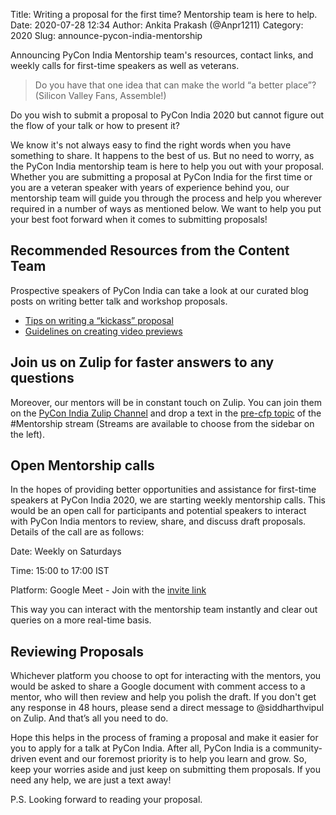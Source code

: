 Title: Writing a proposal for the first time? Mentorship team is here to help.
Date: 2020-07-28 12:34 
Author: Ankita Prakash (@Anpr1211)
Category: 2020 
Slug: announce-pycon-india-mentorship 

Announcing PyCon India Mentorship team's resources, contact links, and weekly calls for first-time speakers as well as veterans.

<!-- PELICAN_END_SUMMARY -->

> Do you have that one idea that can make the world “a better place”? (Silicon Valley Fans, Assemble!)

Do you wish to submit a proposal to PyCon India 2020 but cannot figure out the flow of your talk or how to present it?

We know it's not always easy to find the right words when you have something to share. It happens to the best of us. But no need to worry, as the PyCon India mentorship team is here to help you out with your proposal. Whether you are submitting a proposal at PyCon India for the first time or you are a veteran speaker with years of experience behind you, our mentorship team will guide you through the process and help you wherever required in a number of ways as mentioned below. We want to help you put your best foot forward when it comes to submitting proposals! 
 
## Recommended Resources from the Content Team 

Prospective speakers of PyCon India can take a look at our curated blog posts on writing better talk and workshop proposals.  
* [Tips on writing a “kickass” proposal](https://in.pycon.org/blog/2020/2020-workshop-cfp-announcement.html) 
* [Guidelines on creating video previews](https://in.pycon.org/blog/2020/2020-call-for-proposals-announcement.html)

## Join us on Zulip for faster answers to any questions

Moreover, our mentors will be in constant touch on Zulip. You can join them on the [PyCon India Zulip Channel](https://pyconindia.zulipchat.com/#) and drop a text in the [pre-cfp topic](https://pyconindia.zulipchat.com/#narrow/stream/245487-wg.2Fmentorship/topic/pre-cfp) of the #Mentorship stream (Streams are available to choose from the sidebar on the left). 

## Open Mentorship calls 

In the hopes of providing better opportunities and assistance for first-time speakers at PyCon India 2020, we are starting weekly mentorship calls. This would be an open call for participants and potential speakers to interact with PyCon India mentors to review, share, and discuss draft proposals. Details of the call are as follows:

Date: Weekly on Saturdays 

Time: 15:00 to 17:00 IST

Platform: Google Meet - Join with the [invite link](https://meet.google.com/pot-jzjq-udn)

This way you can interact with the mentorship team instantly and clear out queries on a more real-time basis.

## Reviewing Proposals

Whichever platform you choose to opt for interacting with the mentors, you would be asked to share a Google document with comment access to a mentor, who will then review and help you polish the draft. If you don't get any response in 48 hours, please send a direct message to @siddharthvipul on Zulip. And that’s all you need to do. 

Hope this helps in the process of framing a proposal and make it easier for you to apply for a talk at PyCon India. After all, PyCon India is a community-driven event and our foremost priority is to help you learn and grow. So, keep your worries aside and just keep on submitting them proposals. If you need any help, we are just a text away!

P.S. Looking forward to reading your proposal.

